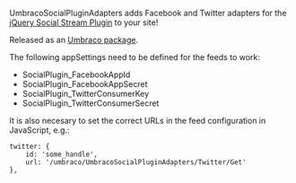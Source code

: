 UmbracoSocialPluginAdapters adds Facebook and Twitter adapters for the [jQuery Social Stream Plugin](http://www.designchemical.com/blog/index.php/premium-jquery-plugins/jquery-social-stream-plugin/) to your site!
    
Released as an [Umbraco package](https://our.umbraco.org/projects/website-utilities/umbracosocialpluginadapters/).
	
The following appSettings need to be defined for the feeds to work:

- SocialPlugin_FacebookAppId
- SocialPlugin_FacebookAppSecret
- SocialPlugin_TwitterConsumerKey
- SocialPlugin_TwitterConsumerSecret

It is also necesary to set the correct URLs in the feed configuration in JavaScript, e.g.:

```	
twitter: {
	id: 'some_handle',
	url: '/umbraco/UmbracoSocialPluginAdapters/Twitter/Get'
},
```